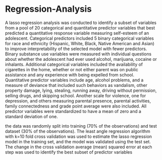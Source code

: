 # Regression-Analysis

A lasso regression analysis was conducted to identify a subset of variables from a pool of 20 categorical and quantitative predictor variables that best predicted a quantitative response variable measuring self-esteem of an adolescent. Categorical predictors included  5 binary categorical variables for race and ethnicity (Hispanic, White, Black, Native American and Asian) to improve interpretability of the selected model with fewer predictors. Binary substance use variables were measured with individual questions about whether the adolescent had ever used alcohol, marijuana, cocaine or inhalants. Additional categorical variables included the availability of cigarettes in the home, whether or not either parent was on public assistance and any experience with being expelled from school. Quantitative predictor variables include age, alcohol problems, and a measure of deviance that included such behaviors as vandalism, other property damage, lying, stealing, running away, driving without permission, selling drugs, and skipping school. Another scale for violence, one for depression, and others measuring  parental presence, parental activities, family connectedness and grade point average were also included. All predictor variables were standardized to have a mean of zero and a standard deviation of one.

the data was randomly split into training (70% of the observations) and test dataset (30% of the observations).
The least angle regression algorithm with k=10 fold cross validation was used to estimate the lasso regression model in the training set, and the model was validated using the test set.
The change in the cross validation average (mean) squared error at each step was used to identify the best subset of predictor variables

